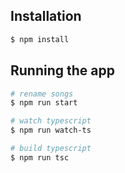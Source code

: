 ## Installation

```bash
$ npm install
```

## Running the app

```bash
# rename songs
$ npm run start

# watch typescript
$ npm run watch-ts

# build typescript
$ npm run tsc
```
